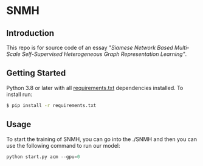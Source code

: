 # SNMH

## Introduction

This repo is for source code of  an essay *"Siamese Network Based Multi-Scale Self-Supervised Heterogeneous Graph Representation Learning"*.

## Getting Started

Python 3.8 or later with all [requirements.txt](https://github.com/lorisky1214/SNMH/blob/main/requirements.txt) dependencies installed. To install run:

```bash
$ pip install -r requirements.txt
```

## Usage

To start the training of SNMH, you can go into the ./SNMH and then you can use the following command to run our model:

```python
python start.py acm --gpu=0
```

